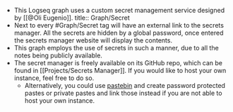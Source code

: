 - This Logseq graph uses a custom secret management service designed by [[@Oli Eugenio]].
  title:: Graph/Secret
- Next to every #Graph/Secret tag will have an external link to the secrets manager. All the secrets are hidden by a global password, once entered the secrets manager website will display the contents.
- This graph employs the use of secrets in such a manner, due to all the notes being publicly available.
- The secret manager is freely available on its GitHub repo, which can be found in [[Projects/Secrets Manager]]. If you would like to host your own instance, feel free to do so.
	- Alternatively, you could use [pastebin](pastebin.com) and create password protected pastes or private pastes and link those instead if you are not able to host your own instance.